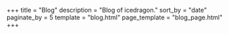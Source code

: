 +++
title = "Blog"
description = "Blog of icedragon."
sort_by = "date"
paginate_by = 5
template = "blog.html"
page_template = "blog_page.html"
+++
